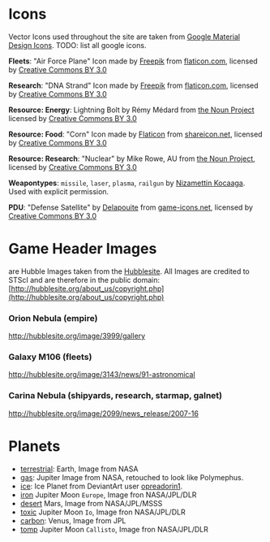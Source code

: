 # Icons

Vector Icons used throughout the site are taken from [Google Material Design Icons](https://material.io/icons/). TODO: list all google icons.


**Fleets**: "Air Force Plane" Icon made by [Freepik](http://www.freepik.com) from [flaticon.com](https://www.flaticon.com/free-icon/air-force-plane_84987), licensed by [Creative Commons BY 3.0](http://creativecommons.org/licenses/by/3.0/)

**Research**: "DNA Strand" Icon made by [Freepik](http://www.freepik.com) from [flaticon.com](https://www.flaticon.com/free-icon/dna-strand_67903), licensed by [Creative Commons BY 3.0](http://creativecommons.org/licenses/by/3.0/)

**Resource: Energy**: Lightning Bolt by Rémy Médard from [the Noun Project](https://thenounproject.com/term/lightning-bolt/21604/) licensed by [Creative Commons BY 3.0](http://creativecommons.org/licenses/by/3.0/)

**Resource: Food**: "Corn" Icon made by [Flaticon](https://www.flaticon.com/) from [shareicon.net](https://www.shareicon.net/vegan-corn-healthy-food-food-and-restaurant-food-organic-diet-vegetarian-cereal-851723), licensed by [Creative Commons BY 3.0](http://creativecommons.org/licenses/by/3.0/)

**Resource: Research**: "Nuclear" by Mike Rowe, AU from [the Noun Project](https://thenounproject.com/term/nuclear/75368/), licensed by [Creative Commons BY 3.0](http://creativecommons.org/licenses/by/3.0/)

**Weapontypes**: `missile`, `laser`, `plasma`, `railgun` by [Nizamettin Kocaaga](http://www.effectdesign.de/). Used with explicit permission.

**PDU**: "Defense Satellite" by [Delapouite](http://delapouite.com/) from [game-icons.net](http://game-icons.net/delapouite/originals/defense-satellite.html), licensed by [Creative Commons BY 3.0](http://creativecommons.org/licenses/by/3.0/)

# Game Header Images 
are Hubble Images taken from the [Hubblesite](http://hubblesite.org/images/gallery). All Images are credited to STScI and are therefore in the public domain:
[http://hubblesite.org/about_us/copyright.php](http://hubblesite.org/about_us/copyright.php)

### Orion Nebula (empire)
http://hubblesite.org/image/3999/gallery

### Galaxy M106 (fleets)
http://hubblesite.org/image/3143/news/91-astronomical

### Carina Nebula (shipyards, research, starmap, galnet)
http://hubblesite.org/image/2099/news_release/2007-16

# Planets

- [terrestrial](https://commons.wikimedia.org/wiki/File:Terrestrial_planet_sizes.jpg): Earth, Image from NASA
- [gas](https://commons.wikimedia.org/wiki/File:Polyphemus_planet.jpg): Jupiter Image from NASA, retouched to look like Polymephus.
- [ice](https://opreadorin1.deviantart.com/art/Ice-Planet-578848592): Ice Planet from DeviantArt user [opreadorin1](https://opreadorin1.deviantart.com/).
- [iron](https://photojournal.jpl.nasa.gov/catalog/PIA01299) Jupiter Moon `Europe`, Image fron NASA/JPL/DLR 
- [desert](https://www.jpl.nasa.gov/spaceimages/details.php?id=PIA02653) Mars, Image from NASA/JPL/MSSS
- [toxic](https://photojournal.jpl.nasa.gov/catalog/PIA01299) Jupiter Moon `Io`, Image fron NASA/JPL/DLR
- [carbon](https://commons.wikimedia.org/wiki/File:Terrestrial_planet_sizes.jpg): Venus, Image from JPL
- [tomp](https://photojournal.jpl.nasa.gov/catalog/PIA01299) Jupiter Moon `Callisto`, Image fron NASA/JPL/DLR
